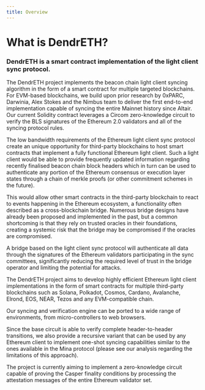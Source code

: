 ```yaml
---
title: Overview
---
```


# What is DendrETH? 

### DendrETH is a smart contract implementation of the light client sync protocol.

The DendrETH project implements the beacon chain light client syncing algorithm in the form of a smart contract for multiple targeted blockchains. For EVM-based blockchains, we build upon prior research by 0xPARC, Darwinia, Alex Stokes and the Nimbus team to deliver the first end-to-end implementation capable of syncing the entire Mainnet history since Altair. Our current Solidity contract leverages a Circom zero-knowledge circuit to verify the BLS signatures of the Ethereum 2.0 validators and all of the syncing protocol rules.

The low bandwidth requirements of the Ethereum light client sync protocol create an unique opportunity for third-party blockchains to host smart contracts that implement a fully functional Ethereum light client.
Such a light client would be able to provide frequently updated information regarding recently finalised beacon chain block headers which in turn can be used to authenticate any portion of the Ethereum consensus or execution layer states through a chain of merkle proofs (or other commitment schemes in the future).

This would allow other smart contracts in the third-party blockchain to react to events happening in the Ethereum ecosystem, a functionality often described as a cross-blockchain bridge. Numerous bridge designs have already been proposed and implemented in the past, but a common shortcoming is that they rely on trusted oracles in their foundations, creating a systemic risk that the bridge may be compromised if the oracles are compromised.

A bridge based on the light client sync protocol will authenticate all data through the signatures of the Ethereum validators participating in the sync committees, significantly reducing the required level of trust in the bridge operator and limiting the potential for attacks.

The DendrETH project aims to develop highly efficient Ethereum light client implementations in the form of smart contracts for multiple third-party blockchains such as Solana, Polkadot, Cosmos, Cardano, Avalanche, Elrond, EOS, NEAR, Tezos and any EVM-compatible chain.

Our syncing and verification engine can be ported to a wide range of environments, from micro-controllers to web browsers.

Since the base circuit is able to verify complete header-to-header transitions, we also provide a recursive variant that can be used by any Ethereum client to implement one-shot syncing capabilities similar to the ones available in the Mina protocol (please see our analysis regarding the limitations of this approach).

The project is currently aiming to implement a zero-knowledge circuit capable of proving the Casper finality conditions by processing the attestation messages of the entire Ethereum validator set.